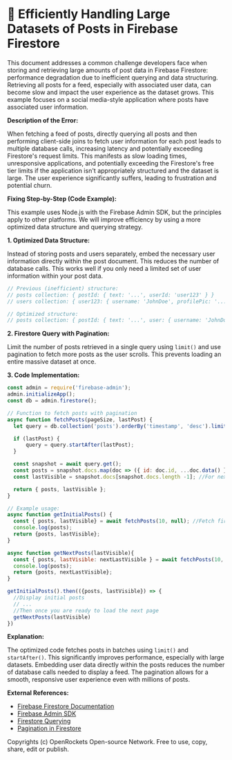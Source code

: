 # 🐞 Efficiently Handling Large Datasets of Posts in Firebase Firestore


This document addresses a common challenge developers face when storing and retrieving large amounts of post data in Firebase Firestore: performance degradation due to inefficient querying and data structuring.  Retrieving all posts for a feed, especially with associated user data, can become slow and impact the user experience as the dataset grows.  This example focuses on a social media-style application where posts have associated user information.

**Description of the Error:**

When fetching a feed of posts, directly querying all posts and then performing client-side joins to fetch user information for each post leads to multiple database calls, increasing latency and potentially exceeding Firestore's request limits.  This manifests as slow loading times, unresponsive applications, and potentially exceeding the Firestore's free tier limits if the application isn't appropriately structured and the dataset is large.  The user experience significantly suffers, leading to frustration and potential churn.


**Fixing Step-by-Step (Code Example):**

This example uses Node.js with the Firebase Admin SDK, but the principles apply to other platforms. We will improve efficiency by using a more optimized data structure and querying strategy.

**1. Optimized Data Structure:**

Instead of storing posts and users separately, embed the necessary user information directly within the post document. This reduces the number of database calls.  This works well if you only need a limited set of user information within your post data.

```javascript
// Previous (inefficient) structure:
// posts collection: { postId: { text: '...', userId: 'user123' } }
// users collection: { user123: { username: 'JohnDoe', profilePic: '...' } }

// Optimized structure:
// posts collection: { postId: { text: '...', user: { username: 'JohnDoe', profilePic: '...' } } }

```

**2. Firestore Query with Pagination:**

Limit the number of posts retrieved in a single query using `limit()` and use pagination to fetch more posts as the user scrolls. This prevents loading an entire massive dataset at once.

**3. Code Implementation:**

```javascript
const admin = require('firebase-admin');
admin.initializeApp();
const db = admin.firestore();

// Function to fetch posts with pagination
async function fetchPosts(pageSize, lastPost) {
  let query = db.collection('posts').orderBy('timestamp', 'desc').limit(pageSize); // Order by timestamp (or any relevant field)

  if (lastPost) {
      query = query.startAfter(lastPost);
  }

  const snapshot = await query.get();
  const posts = snapshot.docs.map(doc => ({ id: doc.id, ...doc.data() }));
  const lastVisible = snapshot.docs[snapshot.docs.length -1]; //For next page

  return { posts, lastVisible };
}

// Example usage:
async function getInitialPosts() {
  const { posts, lastVisible} = await fetchPosts(10, null); //Fetch first 10 posts
  console.log(posts);
  return {posts, lastVisible};
}

async function getNextPosts(lastVisible){
  const { posts, lastVisible: nextLastVisible } = await fetchPosts(10, lastVisible); //Fetch next 10 posts
  console.log(posts);
  return {posts, nextLastVisible};
}

getInitialPosts().then(({posts, lastVisible}) => {
  //Display initial posts
  // ...
  //Then once you are ready to load the next page
  getNextPosts(lastVisible)
})
```

**Explanation:**

The optimized code fetches posts in batches using `limit()` and `startAfter()`. This significantly improves performance, especially with large datasets. Embedding user data directly within the posts reduces the number of database calls needed to display a feed.  The pagination allows for a smooth, responsive user experience even with millions of posts.


**External References:**

* [Firebase Firestore Documentation](https://firebase.google.com/docs/firestore)
* [Firebase Admin SDK](https://firebase.google.com/docs/admin/setup)
* [Firestore Querying](https://firebase.google.com/docs/firestore/query-data/queries)
* [Pagination in Firestore](https://stackoverflow.com/questions/46196052/how-to-do-pagination-in-firebase-firestore)


Copyrights (c) OpenRockets Open-source Network. Free to use, copy, share, edit or publish.

